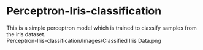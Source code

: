 # Perceptron-Iris-classification
This is a simple perceptron model which is trained to classify samples from the iris dataset. <br/>
Perceptron-Iris-classification/Images/Classified Iris Data.png


